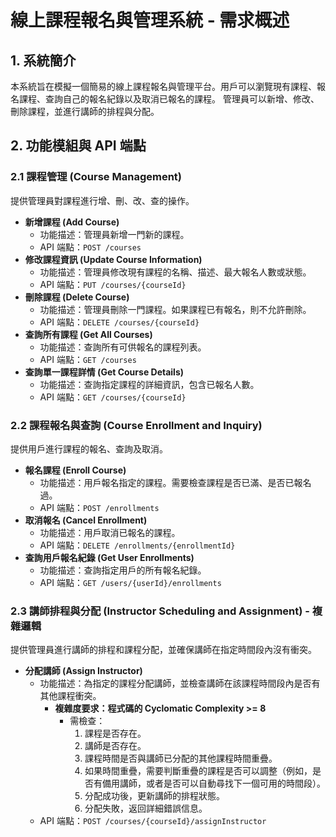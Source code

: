 # 線上課程報名與管理系統 - 需求概述

## 1. 系統簡介
本系統旨在模擬一個簡易的線上課程報名與管理平台。用戶可以瀏覽現有課程、報名課程、查詢自己的報名紀錄以及取消已報名的課程。
管理員可以新增、修改、刪除課程，並進行講師的排程與分配。

## 2. 功能模組與 API 端點

### 2.1 課程管理 (Course Management)
提供管理員對課程進行增、刪、改、查的操作。

* **新增課程 (Add Course)**
    * 功能描述：管理員新增一門新的課程。
    * API 端點：`POST /courses`
* **修改課程資訊 (Update Course Information)**
    * 功能描述：管理員修改現有課程的名稱、描述、最大報名人數或狀態。
    * API 端點：`PUT /courses/{courseId}`
* **刪除課程 (Delete Course)**
    * 功能描述：管理員刪除一門課程。如果課程已有報名，則不允許刪除。
    * API 端點：`DELETE /courses/{courseId}`
* **查詢所有課程 (Get All Courses)**
    * 功能描述：查詢所有可供報名的課程列表。
    * API 端點：`GET /courses`
* **查詢單一課程詳情 (Get Course Details)**
    * 功能描述：查詢指定課程的詳細資訊，包含已報名人數。
    * API 端點：`GET /courses/{courseId}`

### 2.2 課程報名與查詢 (Course Enrollment and Inquiry)
提供用戶進行課程的報名、查詢及取消。

* **報名課程 (Enroll Course)**
    * 功能描述：用戶報名指定的課程。需要檢查課程是否已滿、是否已報名過。
    * API 端點：`POST /enrollments`
* **取消報名 (Cancel Enrollment)**
    * 功能描述：用戶取消已報名的課程。
    * API 端點：`DELETE /enrollments/{enrollmentId}`
* **查詢用戶報名紀錄 (Get User Enrollments)**
    * 功能描述：查詢指定用戶的所有報名紀錄。
    * API 端點：`GET /users/{userId}/enrollments`

### 2.3 講師排程與分配 (Instructor Scheduling and Assignment) - 複雜邏輯
提供管理員進行講師的排程和課程分配，並確保講師在指定時間段內沒有衝突。

* **分配講師 (Assign Instructor)**
    * 功能描述：為指定的課程分配講師，並檢查講師在該課程時間段內是否有其他課程衝突。
        * **複雜度要求：程式碼的 Cyclomatic Complexity >= 8**
            * 需檢查：
                1.  課程是否存在。
                2.  講師是否存在。
                3.  課程時間是否與講師已分配的其他課程時間重疊。
                4.  如果時間重疊，需要判斷重疊的課程是否可以調整（例如，是否有備用講師，或者是否可以自動尋找下一個可用的時間段）。
                5.  分配成功後，更新講師的排程狀態。
                6.  分配失敗，返回詳細錯誤信息。
    * API 端點：`POST /courses/{courseId}/assignInstructor`
